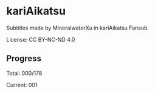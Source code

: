 # kariAikatsu

Subtitles made by MineralwaterXu in kariAikatsu Fansub.

License: CC BY-NC-ND 4.0

## Progress

Total: 000/178

Current: 001